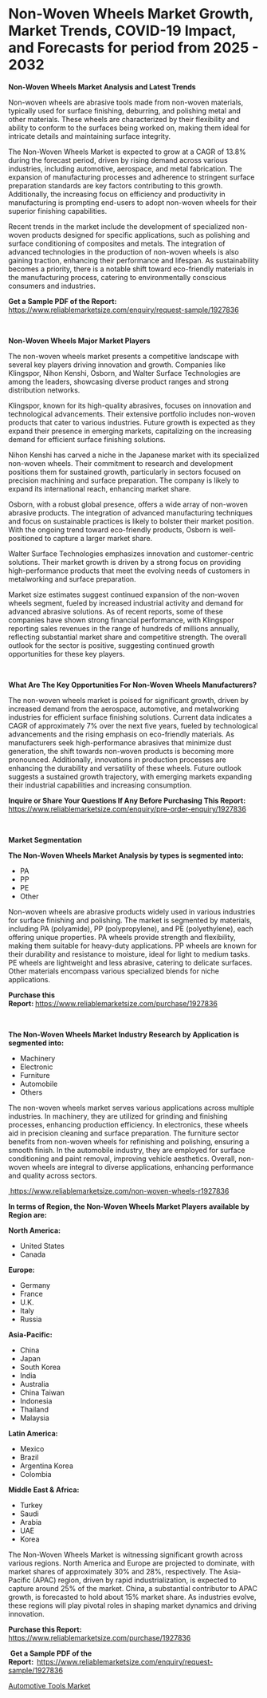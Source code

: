 <p><h1>Non-Woven Wheels Market Growth, Market Trends, COVID-19 Impact, and Forecasts for period from 2025 - 2032</h1></p><p><strong>Non-Woven Wheels Market Analysis and Latest Trends</strong></p>
<p><p>Non-woven wheels are abrasive tools made from non-woven materials, typically used for surface finishing, deburring, and polishing metal and other materials. These wheels are characterized by their flexibility and ability to conform to the surfaces being worked on, making them ideal for intricate details and maintaining surface integrity.</p><p>The Non-Woven Wheels Market is expected to grow at a CAGR of 13.8% during the forecast period, driven by rising demand across various industries, including automotive, aerospace, and metal fabrication. The expansion of manufacturing processes and adherence to stringent surface preparation standards are key factors contributing to this growth. Additionally, the increasing focus on efficiency and productivity in manufacturing is prompting end-users to adopt non-woven wheels for their superior finishing capabilities.</p><p>Recent trends in the market include the development of specialized non-woven products designed for specific applications, such as polishing and surface conditioning of composites and metals. The integration of advanced technologies in the production of non-woven wheels is also gaining traction, enhancing their performance and lifespan. As sustainability becomes a priority, there is a notable shift toward eco-friendly materials in the manufacturing process, catering to environmentally conscious consumers and industries.</p></p>
<p><strong>Get a Sample PDF of the Report:&nbsp;</strong> <a href="https://www.reliablemarketsize.com/enquiry/request-sample/1927836?utm_campaign=1879&utm_medium=2&utm_source=Github&utm_content=ia&utm_term=15012025&utm_id=non-woven-wheels">https://www.reliablemarketsize.com/enquiry/request-sample/1927836</a></p>
<p>&nbsp;</p>
<p><strong>Non-Woven Wheels Major Market Players</strong></p>
<p><p>The non-woven wheels market presents a competitive landscape with several key players driving innovation and growth. Companies like Klingspor, Nihon Kenshi, Osborn, and Walter Surface Technologies are among the leaders, showcasing diverse product ranges and strong distribution networks.</p><p>Klingspor, known for its high-quality abrasives, focuses on innovation and technological advancements. Their extensive portfolio includes non-woven products that cater to various industries. Future growth is expected as they expand their presence in emerging markets, capitalizing on the increasing demand for efficient surface finishing solutions.</p><p>Nihon Kenshi has carved a niche in the Japanese market with its specialized non-woven wheels. Their commitment to research and development positions them for sustained growth, particularly in sectors focused on precision machining and surface preparation. The company is likely to expand its international reach, enhancing market share.</p><p>Osborn, with a robust global presence, offers a wide array of non-woven abrasive products. The integration of advanced manufacturing techniques and focus on sustainable practices is likely to bolster their market position. With the ongoing trend toward eco-friendly products, Osborn is well-positioned to capture a larger market share.</p><p>Walter Surface Technologies emphasizes innovation and customer-centric solutions. Their market growth is driven by a strong focus on providing high-performance products that meet the evolving needs of customers in metalworking and surface preparation.</p><p>Market size estimates suggest continued expansion of the non-woven wheels segment, fueled by increased industrial activity and demand for advanced abrasive solutions. As of recent reports, some of these companies have shown strong financial performance, with Klingspor reporting sales revenues in the range of hundreds of millions annually, reflecting substantial market share and competitive strength. The overall outlook for the sector is positive, suggesting continued growth opportunities for these key players.</p></p>
<p>&nbsp;</p>
<p><strong>What Are The Key Opportunities For Non-Woven Wheels Manufacturers?</strong></p>
<p><p>The non-woven wheels market is poised for significant growth, driven by increased demand from the aerospace, automotive, and metalworking industries for efficient surface finishing solutions. Current data indicates a CAGR of approximately 7% over the next five years, fueled by technological advancements and the rising emphasis on eco-friendly materials. As manufacturers seek high-performance abrasives that minimize dust generation, the shift towards non-woven products is becoming more pronounced. Additionally, innovations in production processes are enhancing the durability and versatility of these wheels. Future outlook suggests a sustained growth trajectory, with emerging markets expanding their industrial capabilities and increasing consumption.</p></p>
<p><strong>Inquire or Share Your Questions If Any Before Purchasing This Report:</strong> <a href="https://www.reliablemarketsize.com/enquiry/pre-order-enquiry/1927836?utm_campaign=1879&utm_medium=2&utm_source=Github&utm_content=ia&utm_term=15012025&utm_id=non-woven-wheels">https://www.reliablemarketsize.com/enquiry/pre-order-enquiry/1927836</a></p>
<p>&nbsp;</p>
<p><strong>Market Segmentation</strong></p>
<p><strong>The Non-Woven Wheels Market Analysis by types is segmented into:</strong></p>
<p><ul><li>PA</li><li>PP</li><li>PE</li><li>Other</li></ul></p>
<p><p>Non-woven wheels are abrasive products widely used in various industries for surface finishing and polishing. The market is segmented by materials, including PA (polyamide), PP (polypropylene), and PE (polyethylene), each offering unique properties. PA wheels provide strength and flexibility, making them suitable for heavy-duty applications. PP wheels are known for their durability and resistance to moisture, ideal for light to medium tasks. PE wheels are lightweight and less abrasive, catering to delicate surfaces. Other materials encompass various specialized blends for niche applications.</p></p>
<p><strong>Purchase this Report:&nbsp;</strong><a href="https://www.reliablemarketsize.com/purchase/1927836?utm_campaign=1879&utm_medium=2&utm_source=Github&utm_content=ia&utm_term=15012025&utm_id=non-woven-wheels">https://www.reliablemarketsize.com/purchase/1927836</a></p>
<p>&nbsp;</p>
<p><strong>The Non-Woven Wheels Market Industry Research by Application is segmented into:</strong></p>
<p><ul><li>Machinery</li><li>Electronic</li><li>Furniture</li><li>Automobile</li><li>Others</li></ul></p>
<p><p>The non-woven wheels market serves various applications across multiple industries. In machinery, they are utilized for grinding and finishing processes, enhancing production efficiency. In electronics, these wheels aid in precision cleaning and surface preparation. The furniture sector benefits from non-woven wheels for refinishing and polishing, ensuring a smooth finish. In the automobile industry, they are employed for surface conditioning and paint removal, improving vehicle aesthetics. Overall, non-woven wheels are integral to diverse applications, enhancing performance and quality across sectors.</p></p>
<p><a href="https://www.reliablemarketsize.com/non-woven-wheels-r1927836?utm_campaign=1879&utm_medium=2&utm_source=Github&utm_content=ia&utm_term=15012025&utm_id=non-woven-wheels">&nbsp;https://www.reliablemarketsize.com/non-woven-wheels-r1927836</a></p>
<p><strong>In terms of Region, the Non-Woven Wheels Market Players available by Region are:</strong></p>
<p>
    <p> <strong> North America: </strong>
        <ul>
            <li>United States</li>
            <li>Canada</li>
        </ul>
        </p> 
    <p> <strong> Europe: </strong>
        <ul>
            <li>Germany</li>
            <li>France</li>
            <li>U.K.</li>
            <li>Italy</li>
            <li>Russia</li>
        </ul>
        </p> 
    <p> <strong> Asia-Pacific: </strong>
        <ul>
            <li>China</li>
            <li>Japan</li>
            <li>South Korea</li>
            <li>India</li>
            <li>Australia</li>
            <li>China Taiwan</li>
            <li>Indonesia</li>
            <li>Thailand</li>
            <li>Malaysia</li>
        </ul>
        </p> 
    <p> <strong> Latin America: </strong>
        <ul>
            <li>Mexico</li>
            <li>Brazil</li>
            <li>Argentina Korea</li>
            <li>Colombia</li>
        </ul>
        </p> 
    <p> <strong> Middle East & Africa: </strong>
        <ul>
            <li>Turkey</li>
            <li>Saudi</li>
            <li>Arabia</li>
            <li>UAE</li>
            <li>Korea</li>
        </ul>
    </p>
    </p>
<p><p>The Non-Woven Wheels Market is witnessing significant growth across various regions. North America and Europe are projected to dominate, with market shares of approximately 30% and 28%, respectively. The Asia-Pacific (APAC) region, driven by rapid industrialization, is expected to capture around 25% of the market. China, a substantial contributor to APAC growth, is forecasted to hold about 15% market share. As industries evolve, these regions will play pivotal roles in shaping market dynamics and driving innovation.</p></p>
<p><strong>Purchase this Report: </strong><a href="https://www.reliablemarketsize.com/purchase/1927836?utm_campaign=1879&utm_medium=2&utm_source=Github&utm_content=ia&utm_term=15012025&utm_id=non-woven-wheels">https://www.reliablemarketsize.com/purchase/1927836</a></p>
<p>&nbsp;<strong>Get a Sample PDF of the Report:&nbsp;&nbsp;</strong><a href="https://www.reliablemarketsize.com/enquiry/request-sample/1927836?utm_campaign=1879&utm_medium=2&utm_source=Github&utm_content=ia&utm_term=15012025&utm_id=non-woven-wheels">https://www.reliablemarketsize.com/enquiry/request-sample/1927836</a></p>
<p><strong></strong></p>
<p><p><a href="https://github.com/FassouRP/Market-Research-Report-List-6/blob/main/automotive-tools-market.md?utm_campaign=1879&utm_medium=2&utm_source=Github&utm_content=ia&utm_term=15012025&utm_id=non-woven-wheels">Automotive Tools Market</a></p></p>